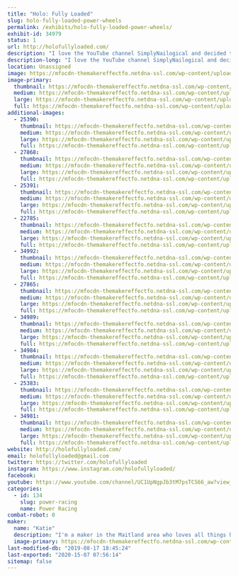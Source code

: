 ```yaml
---
title: "Holo: Fully Loaded"
slug: holo-fully-loaded-power-wheels
permalink: /exhibits/holo-fully-loaded-power-wheels/
exhibit-id: 34979
status: 1
url: http://holofullyloaded.com/
description: "I love the YouTube channel SimplyNailogical and decided to make my power wheels holographic in honor of her. We built the car in 2017 and put together a website to show the process and updates. Be sure to check it out!"
description-long: "I love the YouTube channel SimplyNailogical and decided to make my power wheels holographic in honor of her. We built the car in 2017 and put together a website to show the process and updates. Be sure to check it out! You can click through a few of our photos here, or check out our website for even more pics and some updates as we improve the car."
location: Unassigned
image: https://mfocdn-themakereffectfo.netdna-ssl.com/wp-content/uploads/2019/07/20181123_210823-768x1024.jpg
image-primary:
  thumbnail: https://mfocdn-themakereffectfo.netdna-ssl.com/wp-content/uploads/2019/07/20181123_210823-150x150.jpg
  medium: https://mfocdn-themakereffectfo.netdna-ssl.com/wp-content/uploads/2019/07/20181123_210823-225x300.jpg
  large: https://mfocdn-themakereffectfo.netdna-ssl.com/wp-content/uploads/2019/07/20181123_210823-768x1024.jpg
  full: https://mfocdn-themakereffectfo.netdna-ssl.com/wp-content/uploads/2019/07/20181123_210823.jpg
additional-images:
  - 25390:
    thumbnail: https://mfocdn-themakereffectfo.netdna-ssl.com/wp-content/uploads/2017/11/Image-20-150x150.jpg
    medium: https://mfocdn-themakereffectfo.netdna-ssl.com/wp-content/uploads/2017/11/Image-20-300x225.jpg
    large: https://mfocdn-themakereffectfo.netdna-ssl.com/wp-content/uploads/2017/11/Image-20-1024x768.jpg
    full: https://mfocdn-themakereffectfo.netdna-ssl.com/wp-content/uploads/2017/11/Image-20.jpg
  - 27868:
    thumbnail: https://mfocdn-themakereffectfo.netdna-ssl.com/wp-content/uploads/2018/10/Image-56-150x150.jpg
    medium: https://mfocdn-themakereffectfo.netdna-ssl.com/wp-content/uploads/2018/10/Image-56-300x205.jpg
    large: https://mfocdn-themakereffectfo.netdna-ssl.com/wp-content/uploads/2018/10/Image-56-1024x701.jpg
    full: https://mfocdn-themakereffectfo.netdna-ssl.com/wp-content/uploads/2018/10/Image-56.jpg
  - 25391:
    thumbnail: https://mfocdn-themakereffectfo.netdna-ssl.com/wp-content/uploads/2017/11/Image-70-1-150x150.jpg
    medium: https://mfocdn-themakereffectfo.netdna-ssl.com/wp-content/uploads/2017/11/Image-70-1-300x200.jpg
    large: https://mfocdn-themakereffectfo.netdna-ssl.com/wp-content/uploads/2017/11/Image-70-1-1024x683.jpg
    full: https://mfocdn-themakereffectfo.netdna-ssl.com/wp-content/uploads/2017/11/Image-70-1.jpg
  - 22785:
    thumbnail: https://mfocdn-themakereffectfo.netdna-ssl.com/wp-content/uploads/2017/10/20171008_211839-150x150.jpg
    medium: https://mfocdn-themakereffectfo.netdna-ssl.com/wp-content/uploads/2017/10/20171008_211839-300x225.jpg
    large: https://mfocdn-themakereffectfo.netdna-ssl.com/wp-content/uploads/2017/10/20171008_211839-1024x768.jpg
    full: https://mfocdn-themakereffectfo.netdna-ssl.com/wp-content/uploads/2017/10/20171008_211839.jpg
  - 34992:
    thumbnail: https://mfocdn-themakereffectfo.netdna-ssl.com/wp-content/uploads/2019/07/20180517_024814-150x150.jpg
    medium: https://mfocdn-themakereffectfo.netdna-ssl.com/wp-content/uploads/2019/07/20180517_024814-225x300.jpg
    large: https://mfocdn-themakereffectfo.netdna-ssl.com/wp-content/uploads/2019/07/20180517_024814-768x1024.jpg
    full: https://mfocdn-themakereffectfo.netdna-ssl.com/wp-content/uploads/2019/07/20180517_024814.jpg
  - 27865:
    thumbnail: https://mfocdn-themakereffectfo.netdna-ssl.com/wp-content/uploads/2018/10/20181001_023431-150x150.jpg
    medium: https://mfocdn-themakereffectfo.netdna-ssl.com/wp-content/uploads/2018/10/20181001_023431-300x225.jpg
    large: https://mfocdn-themakereffectfo.netdna-ssl.com/wp-content/uploads/2018/10/20181001_023431-1024x768.jpg
    full: https://mfocdn-themakereffectfo.netdna-ssl.com/wp-content/uploads/2018/10/20181001_023431.jpg
  - 34989:
    thumbnail: https://mfocdn-themakereffectfo.netdna-ssl.com/wp-content/uploads/2019/07/20180512_020722-150x150.jpg
    medium: https://mfocdn-themakereffectfo.netdna-ssl.com/wp-content/uploads/2019/07/20180512_020722-300x225.jpg
    large: https://mfocdn-themakereffectfo.netdna-ssl.com/wp-content/uploads/2019/07/20180512_020722-1024x768.jpg
    full: https://mfocdn-themakereffectfo.netdna-ssl.com/wp-content/uploads/2019/07/20180512_020722.jpg
  - 34984:
    thumbnail: https://mfocdn-themakereffectfo.netdna-ssl.com/wp-content/uploads/2019/07/20190116_192137-2-150x150.jpg
    medium: https://mfocdn-themakereffectfo.netdna-ssl.com/wp-content/uploads/2019/07/20190116_192137-2-300x242.jpg
    large: https://mfocdn-themakereffectfo.netdna-ssl.com/wp-content/uploads/2019/07/20190116_192137-2-1024x825.jpg
    full: https://mfocdn-themakereffectfo.netdna-ssl.com/wp-content/uploads/2019/07/20190116_192137-2.jpg
  - 25383:
    thumbnail: https://mfocdn-themakereffectfo.netdna-ssl.com/wp-content/uploads/2017/10/Featured-150x150.jpg
    medium: https://mfocdn-themakereffectfo.netdna-ssl.com/wp-content/uploads/2017/10/Featured-300x225.jpg
    large: https://mfocdn-themakereffectfo.netdna-ssl.com/wp-content/uploads/2017/10/Featured.jpg
    full: https://mfocdn-themakereffectfo.netdna-ssl.com/wp-content/uploads/2017/10/Featured.jpg
  - 34981:
    thumbnail: https://mfocdn-themakereffectfo.netdna-ssl.com/wp-content/uploads/2019/07/20181109_005534-150x150.jpg
    medium: https://mfocdn-themakereffectfo.netdna-ssl.com/wp-content/uploads/2019/07/20181109_005534-225x300.jpg
    large: https://mfocdn-themakereffectfo.netdna-ssl.com/wp-content/uploads/2019/07/20181109_005534-768x1024.jpg
    full: https://mfocdn-themakereffectfo.netdna-ssl.com/wp-content/uploads/2019/07/20181109_005534.jpg
website: http://holofullyloaded.com/
email: holofullyloaded@gmail.com
twitter: https://twitter.com/holofullyloaded
instagram: https://www.instagram.com/holofullyloaded/
facebook: 
youtube: https://www.youtube.com/channel/UC1UpNgpJb3tM7psTCS66_aw?view_as=subscriber
categories:
  - id: 134
    slug: power-racing
    name: Power Racing
combat-robot: 0
maker:
  name: "Katie"
  description: "I'm a maker in the Maitland area who loves all things holographic. My hobbies are power racing, 3d printing, and binging Netflix while doing prototyping work for my business P3D Creations. "
  image-primary: https://mfocdn-themakereffectfo.netdna-ssl.com/wp-content/uploads/2017/10/IMG_20150913_200114960-1-158x300.jpg
last-modified-db: "2019-08-17 18:45:24"
last-exported: "2020-15-07 07:56:14"
sitemap: false
---
```

